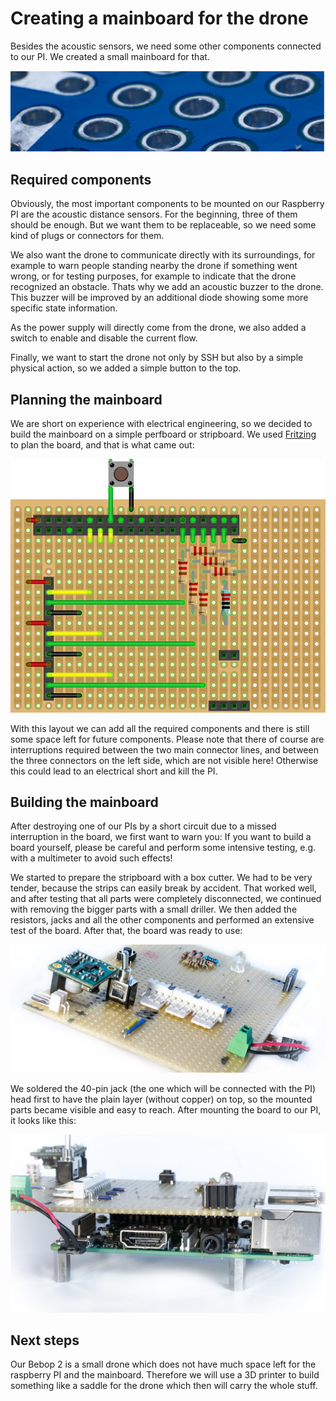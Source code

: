 

# Creating a mainboard for the drone

Besides the acoustic sensors, we need some other components connected to our PI. We created a small mainboard for that.

![header](../media/header_perfboard.jpg)

## Required components

Obviously, the most important components to be mounted on our Raspberry PI are the acoustic distance sensors. For the beginning,
three of them should be enough. But we want them to be replaceable, so we need some kind of plugs or connectors for them.

We also want the drone to communicate directly with its surroundings, for example to warn people standing nearby the 
drone if something went wrong, or for testing purposes, for example to indicate that the drone recognized an obstacle. Thats 
why we add an acoustic buzzer to the drone. This buzzer will be improved by an additional diode showing some more specific 
state information.

As the power supply will directly come from the drone, we also added a switch to enable and disable the current flow.

Finally, we want to start the drone not only by SSH but also by a simple physical action, so we added a simple button to the top.


## Planning the mainboard
We are short on experience with electrical engineering, so we decided to build the mainboard on a simple perfboard or stripboard. We used [Fritzing](http://fritzing.org) to plan the board, and that is what came out:

![layout](../media/layout_mainboard.jpg)

With this layout we can add all the required components and there is still some space left for future components.
Please note that there of course are interruptions required between the two main connector lines, and between the three connectors on the left side, which are not visible here! Otherwise this could lead to an electrical short and kill the PI.


## Building the mainboard
After destroying one of our PIs by a short circuit due to a missed interruption in the board, we first want to warn you: 
If you want to build a board yourself, please be careful and perform some intensive testing, e.g. with a multimeter to avoid such effects!

We started to prepare the stripboard with a box cutter. We had to be very tender, because the strips can easily break by accident. That worked well, and after testing that all parts were completely disconnected, we continued with removing the bigger parts with a small driller. We then added the resistors, jacks and all the other components and performed an extensive test of the board. After that, the board was ready to use:

![mainboard](../media/mainboard.jpg)

We soldered the 40-pin jack (the one which will be connected with the PI) head first to have the plain layer (without copper) on top, so the mounted parts became visible and easy to reach. After mounting the board to our PI, it looks like this:

![mounted mainboard](../media/mainboard_mounted.jpg)

## Next steps

Our Bebop 2 is a small drone which does not have much space left for the raspberry PI and the mainboard. Therefore we will use a 3D printer to build something like a saddle for the drone which then will carry the whole stuff.


